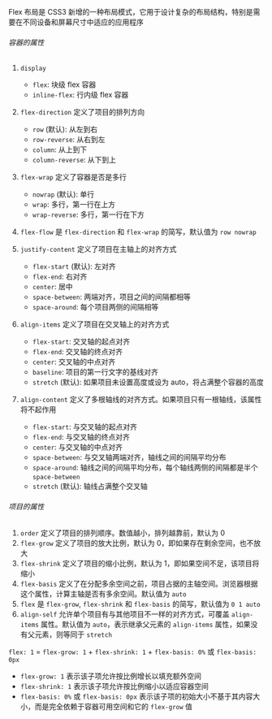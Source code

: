 Flex 布局是 CSS3 新增的一种布局模式，它用于设计复杂的布局结构，特别是需要在不同设备和屏幕尺寸中适应的应用程序

###### 容器的属性

1. `display`

   - `flex`: 块级 flex 容器
   - `inline-flex`: 行内级 flex 容器

2. `flex-direction` 定义了项目的排列方向

   - `row` (默认): 从左到右
   - `row-reverse`: 从右到左
   - `column`: 从上到下
   - `column-reverse`: 从下到上

3. `flex-wrap` 定义了容器是否是多行

   - `nowrap` (默认): 单行
   - `wrap`: 多行，第一行在上方
   - `wrap-reverse`: 多行，第一行在下方

4. `flex-flow` 是 `flex-direction` 和 `flex-wrap` 的简写，默认值为 `row nowrap`

5. `justify-content` 定义了项目在主轴上的对齐方式

   - `flex-start` (默认): 左对齐
   - `flex-end`: 右对齐
   - `center`: 居中
   - `space-between`: 两端对齐，项目之间的间隔都相等
   - `space-around`: 每个项目两侧的间隔相等

6. `align-items` 定义了项目在交叉轴上的对齐方式

   - `flex-start`: 交叉轴的起点对齐
   - `flex-end`: 交叉轴的终点对齐
   - `center`: 交叉轴的中点对齐
   - `baseline`: 项目的第一行文字的基线对齐
   - `stretch` (默认): 如果项目未设置高度或设为 auto，将占满整个容器的高度

7. `align-content` 定义了多根轴线的对齐方式。如果项目只有一根轴线，该属性将不起作用

   - `flex-start`: 与交叉轴的起点对齐
   - `flex-end`: 与交叉轴的终点对齐
   - `center`: 与交叉轴的中点对齐
   - `space-between`: 与交叉轴两端对齐，轴线之间的间隔平均分布
   - `space-around`: 轴线之间的间隔平均分布，每个轴线两侧的间隔都是半个 `space-between`
   - `stretch` (默认): 轴线占满整个交叉轴

###### 项目的属性

1. `order` 定义了项目的排列顺序。数值越小，排列越靠前，默认为 0
2. `flex-grow` 定义了项目的放大比例，默认为 0，即如果存在剩余空间，也不放大
3. `flex-shrink` 定义了项目的缩小比例，默认为 1，即如果空间不足，该项目将缩小
4. `flex-basis` 定义了在分配多余空间之前，项目占据的主轴空间。浏览器根据这个属性，计算主轴是否有多余空间。默认值为 `auto`
5. `flex` 是 `flex-grow`, `flex-shrink` 和 `flex-basis` 的简写，默认值为 `0 1 auto`
6. `align-self` 允许单个项目有与其他项目不一样的对齐方式，可覆盖 `align-items` 属性。默认值为 `auto`，表示继承父元素的 `align-items` 属性，如果没有父元素，则等同于 `stretch`

`flex: 1` = `flex-grow: 1` + `flex-shrink: 1` + `flex-basis: 0%` 或 `flex-basis: 0px`
* `flex-grow: 1` 表示该子项允许按比例增长以填充额外空间
* `flex-shrink: 1` 表示该子项允许按比例缩小以适应容器空间
* `flex-basis: 0%` 或 `flex-basis: 0px` 表示该子项的初始大小不基于其内容大小，而是完全依赖于容器可用空间和它的 `flex-grow` 值